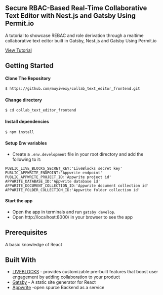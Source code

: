 ## Secure RBAC-Based Real-Time Collaborative Text Editor with Nest.js and Gatsby Using Permit.io

A tutorial to showcase REBAC and role derivation through a realtime collaborative text editor built in Gatsby, Nest.js and Gatsby Using Permit.io

[View Tutorial]()

## Getting Started

#### Clone The Repository

```sh
$ https://github.com/muyiwexy/collab_text_editor_frontend.git
```

#### Change directory

```sh
$ cd collab_text_editor_frontend
```

#### Install dependencies

```sh
$ npm install
```

#### Setup Env variables

- Create a `.env.development` file in your root directory and add the following to it:

```
PUBLIC_LIVE_BLOCKS_SECRET_KEY:'LiveBlocks secret key'
PUBLIC_APPWRITE_ENDPOINT:'Appwrite endpoint'
PUBLIC_APPWRITE_PROJECT_ID:'Appwrite project id'
APPWRITE_DATABASE_ID:'Appwrite database id'
APPWRITE_DOCUMENT_COLLECTION_ID:'Appwrite document collection id'
APPWRITE_FOLDER_COLLECTION_ID:'Appwrite folder collection id'
```

#### Start the app

- Open the app in terminals and run `gatsby develop`.
- Open http://localhost:8000/ in your browser to see the app

## Prerequisites

A basic knowledge of React

## Built With

- [LIVEBLOCKS](https://liveblocks.io/) - provides customizable pre-built features that boost user engagement by adding collaboration to your product
- [Gatsby](https://www.gatsbyjs.org/) - A static site generator for React
- [Appwrite](https://appwrite.io/) -open spurce Backend as a service
